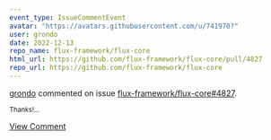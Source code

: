 ```yaml
---
event_type: IssueCommentEvent
avatar: "https://avatars.githubusercontent.com/u/741970?"
user: grondo
date: 2022-12-13
repo_name: flux-framework/flux-core
html_url: https://github.com/flux-framework/flux-core/pull/4827
repo_url: https://github.com/flux-framework/flux-core
---
```


<a href='https://github.com/grondo' target='_blank'>grondo</a> commented on issue <a href='https://github.com/flux-framework/flux-core/pull/4827' target='_blank'>flux-framework/flux-core#4827</a>.

<small>Thanks!...</small>

<a href='https://github.com/flux-framework/flux-core/pull/4827' target='_blank'>View Comment</a>